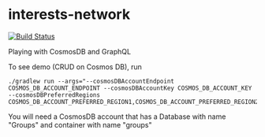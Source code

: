 # interests-network
[![Build Status](https://travis-ci.com/vgkholla/interests-network.svg?token=xJUBNqLxdQWLRs7Mz3ya&branch=master)](https://travis-ci.com/vgkholla/interests-network)

Playing with CosmosDB and GraphQL

To see demo (CRUD on Cosmos DB), run
```
./gradlew run --args="--cosmosDBAccountEndpoint COSMOS_DB_ACCOUNT_ENDPOINT --cosmosDBAccountKey COSMOS_DB_ACCOUNT_KEY --cosmosDBPreferredRegions COSMOS_DB_ACCOUNT_PREFERRED_REGION1,COSMOS_DB_ACCOUNT_PREFERRED_REGION2"
```
You will need a CosmosDB account that has a Database with name "Groups" and container with name "groups"